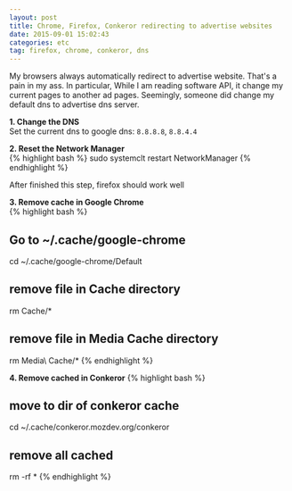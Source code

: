 ```yaml
---
layout: post
title: Chrome, Firefox, Conkeror redirecting to advertise websites
date: 2015-09-01 15:02:43
categories: etc
tag: firefox, chrome, conkeror, dns
--- 
```


My browsers always automatically redirect to advertise website. That's a pain in
my ass. In particular, While I am reading software API, it change my current
pages to another ad pages. Seemingly, someone did change my default dns to
advertise dns server.

**1. Change the DNS**  
Set the current dns to google dns: `8.8.8.8`, `8.8.4.4`  

**2. Reset the Network Manager**  
{% highlight bash %}
sudo systemclt restart NetworkManager
{% endhighlight %}

After finished this step, firefox should work well  

**3. Remove cache in Google Chrome**  
{% highlight bash %}
## Go to ~/.cache/google-chrome
cd ~/.cache/google-chrome/Default
## remove file in Cache directory
rm Cache/*
## remove file in Media Cache directory
rm Media\ Cache/*
{% endhighlight %}

**4. Remove cached in Conkeror**
{% highlight bash %}
## move to dir of conkeror cache
cd ~/.cache/conkeror.mozdev.org/conkeror
## remove all cached
rm -rf *
{% endhighlight %}

